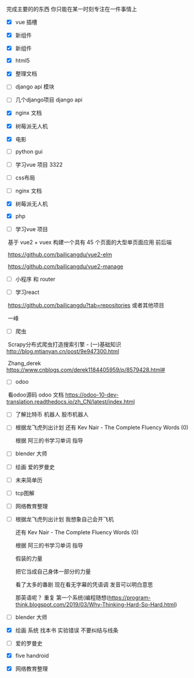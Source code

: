 完成主要的的东西 你只能在某一时刻专注在一件事情上

- [x] vue 插槽
- [x] 新组件
- [x] 新组件
- [x] html5
- [x] 整理文档
- [ ] django api 模块
- [ ] 几个django项目 django api

- [x] nginx 文档
- [x] 树莓派无人机
- [x] 电影

- [ ] python gui 

- [ ] 学习vue 项目 3322

- [ ] css布局
- [ ] nginx 文档
- [x] 树莓派无人机
- [x] php
- [ ] 学习vue 项目

​	基于 vue2 + vuex 构建一个具有 45 个页面的大型单页面应用 前后端

​	https://github.com/bailicangdu/vue2-elm

​	https://github.com/bailicangdu/vue2-manage

- [ ] 小程序 和 router

- [ ] 学习react

​	https://github.com/bailicangdu?tab=repositories 或者其他项目

​	一峰

- [ ] 爬虫

​	Scrapy分布式爬虫打造搜索引擎 - (一)基础知识 http://blog.mtianyan.cn/post/9e947300.html

​	Zhang_derek https://www.cnblogs.com/derek1184405959/p/8579428.html#

- [ ] odoo

​	看odoo源码 odoo 文档 https://odoo-10-dev-translation.readthedocs.io/zh_CN/latest/index.html








- [ ] 了解比特币 机器人 股市机器人

- [ ] 根据龙飞虎列出计划 还有 Kev Nair - The Complete Fluency Words (0)

  根据 阿三的书学习单词 指导

- [ ] blender 大师

- [ ] 绘画 爱的罗曼史

- [ ] 未来简单历 

- [ ] tcp图解










- [ ] 网络教育整理

- [ ] 根据龙飞虎列出计划  我想象自己会开飞机

  还有 Kev Nair - The Complete Fluency Words (0)

  根据 阿三的书学习单词 指导

  假装的力量

  把它当成自己身体一部分的力量

  看了太多的番剧  现在看无字幕的凭语调 发音可以明白意思 

  那英语呢？ 重复 第一个系统(编程随想(<https://program-think.blogspot.com/2019/03/Why-Thinking-Hard-So-Hard.html>)

- [ ] blender 大师

- [x] 绘画  系统 找本书 实验错误 不要纠结与线条

- [ ] 爱的罗曼史 

- [x] five handroid


- [x] 网络教育整理











